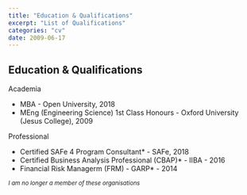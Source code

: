 ```yaml
---
title: "Education & Qualifications"
excerpt: "List of Qualifications"
categories: "cv"
date: 2009-06-17
---
```


Education & Qualifications
------

Academia
* MBA - Open University, 2018
* MEng (Engineering Science) 1st Class Honours - Oxford University (Jesus College), 2009

Professional
* Certified SAFe 4 Program Consultant* - SAFe, 2018
* Certified Business Analysis Professional (CBAP)* - IIBA - 2016
* Financial Risk Managerm (FRM) - GARP* - 2014

<small>_I am no longer a member of these organisations_</small>
